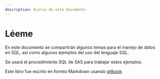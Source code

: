 ```yaml
---
description: Acerca de este documento
---
```


# Léeme

En este documento se compartirán algunos temas para el manejo de datos en SQL, así como algunos ejemplos del uso del lenguaje SQL.

Se usará el procedimiento SQL de SAS para trabajar estos ejemplos.

Este libro fue escrito en formto Markdown usando [gitbook](https://www.gitbook.com/).
